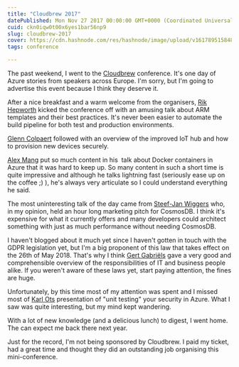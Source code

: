 ```yaml
---
title: "Cloudbrew 2017"
datePublished: Mon Nov 27 2017 00:00:00 GMT+0000 (Coordinated Universal Time)
cuid: ckn0iqw0t00x6yes1bar56np9
slug: cloudbrew-2017
cover: https://cdn.hashnode.com/res/hashnode/image/upload/v1617895158486/eRjwqOjB6.png
tags: conference

---
```



The past weekend, I went to the [Cloudbrew](http://www.cloudbrew.be/) conference. It's one day of Azure stories from speakers across Europe. I'm sorry, but I'm going to advertise this event because I think they deserve it.

After a nice breakfast and a warm welcome from the organisers, [Rik Hepworth](https://blogs.blackmarble.co.uk/rhepworth/) kicked the conference off with an amusing talk about ARM templates and their best practices. It's never been easier to automate the build pipeline for both test and production environments.

[Glenn Colpaert](https://glenncolpaert.wordpress.com/) followed with an overview of the improved IoT hub and how to provision new devices securely.

[Alex Mang](https://www.alexmang.com/) put so much content in his  talk about Docker containers in Azure that it was hard to keep up. So many content in such a short time is quite impressive and although he talks lightning fast (seriously ease up on the coffee ;) ), he's always very articulate so I could understand everything he said.

The most uninteresting talk of the day came from [Steef-Jan Wiggers](https://blog.steef-jan-wiggers.com/) who, in my opinion, held an hour long marketing pitch for CosmosDB. I think it's expensive for what it currently offers and many developers could architect something with just as much performance without needing CosmosDB.

I haven't blogged about it much yet since I haven't gotten in touch with the GDPR legislation yet, but I'm a big proponent of this law that takes effect on the 26th of May 2018. That's why I think [Gert Gabriëls](https://twitter.com/akkadeEU) gave a very good and comprehensible overview of the responsibilities of IT and business people alike. If you weren't aware of these laws yet, start paying attention, the fines are huge.

Unfortunately, by this time most of my attention was spent and I missed most of [Karl Ots](https://www.linkedin.com/in/karlots/) presentation of "unit testing" your security in Azure. What I saw was quite interesting, but my mind kept wandering.

With a lot of new knowledge (and a delicious lunch) to digest, I went home. The can expect me back there next year.

Just for the record, I'm not being sponsored by Cloudbrew. I paid my ticket, had a great time and thought they did an outstanding job organising this mini-conference.
